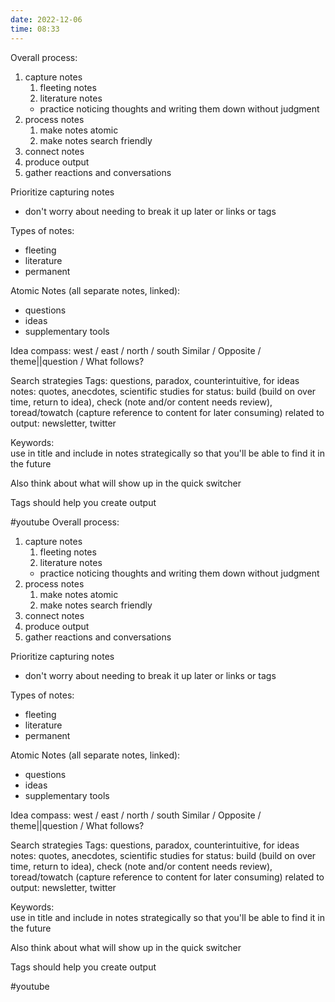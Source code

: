 ```yaml
---
date: 2022-12-06
time: 08:33
---
```


Overall process:
1. capture notes
	1. fleeting notes
	2. literature notes
	- practice noticing thoughts and writing them down without judgment
1. process notes
	1. make notes atomic
	2. make notes search friendly
2. connect notes
3. produce output
4. gather reactions and conversations

Prioritize capturing notes
- don't worry about needing to break it up later or links or tags

Types of notes:
- fleeting
- literature
- permanent

Atomic Notes (all separate notes, linked):
- questions
- ideas
- supplementary tools

Idea compass:
west / east / north / south
Similar / Opposite / theme||question / What follows?

Search strategies
Tags:
questions, paradox, counterintuitive, 
for ideas notes: quotes, anecdotes, scientific studies
for status: build (build on over time, return to idea), check (note and/or content needs review), toread/towatch (capture reference to content for later consuming)
related to output: newsletter, twitter

Keywords:  
use in title and include in notes strategically so that you'll be able to find it in the future

Also think about what will show up in the quick switcher

Tags should help you create output

#youtube 
Overall process:
1. capture notes
	1. fleeting notes
	2. literature notes
	- practice noticing thoughts and writing them down without judgment
1. process notes
	1. make notes atomic
	2. make notes search friendly
2. connect notes
3. produce output
4. gather reactions and conversations

Prioritize capturing notes
- don't worry about needing to break it up later or links or tags

Types of notes:
- fleeting
- literature
- permanent

Atomic Notes (all separate notes, linked):
- questions
- ideas
- supplementary tools

Idea compass:
west / east / north / south
Similar / Opposite / theme||question / What follows?

Search strategies
Tags:
questions, paradox, counterintuitive, 
for ideas notes: quotes, anecdotes, scientific studies
for status: build (build on over time, return to idea), check (note and/or content needs review), toread/towatch (capture reference to content for later consuming)
related to output: newsletter, twitter

Keywords:  
use in title and include in notes strategically so that you'll be able to find it in the future

Also think about what will show up in the quick switcher

Tags should help you create output

#youtube 
